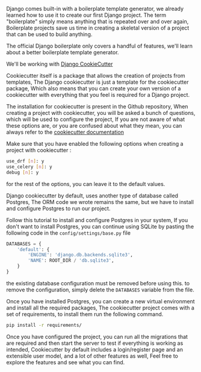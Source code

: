Django comes built-in with a boilerplate template generator, we already learned how to use it to create our first Django project. The term "boilerplate" simply means anything that is repeated over and over again, Boilerplate projects save us time in creating a skeletal version of a project that can be used to build anything.

The official Django boilerplate only covers a handful of features, we'll learn about a better boilerplate template generator.

We'll be working with [Django CookieCutter](https://github.com/cookiecutter/cookiecutter-django)

Cookiecutter itself is a package that allows the creation of projects from templates, The Django cookiecutter is just a template for the cookiecutter package, Which also means that you can create your own version of a cookiecutter with everything that you feel is required for a Django project.

The installation for cookiecutter is present in the Github repository, When creating a project with cookiecutter, you will be asked a bunch of questions, which will be used to configure the project, If you are not aware of what these options are, or you are confused about what they mean, you can always refer to the [cookiecutter documentation](https://cookiecutter-django.readthedocs.io/en/latest/project-generation-options.html)

Make sure that you have enabled the following options when creating a project with cookiecutter :

```bash
use_drf [n]: y
use_celery [n]: y
debug [n]: y
```

for the rest of the options, you can leave it to the default values.

Django cookiecutter by default, uses another type of database called Postgres, The ORM code we wrote remains the same, but we have to install and configure Postgres to run our project.

Follow this tutorial to install and configure Postgres in your system, If you don't want to install Postgres, you can continue using SQLite by pasting the following code in the `config/settings/base.py` file

```python
DATABASES = {
    'default': {
        'ENGINE': 'django.db.backends.sqlite3',
        'NAME': ROOT_DIR / 'db.sqlite3',
    }
}
```

the existing database configuration must be removed before using this. to remove the configuration, simply delete the `DATABASES` variable from the file.

Once you have installed Postgres, you can create a new virtual environment and install all the required packages, The cookiecutter project comes with a set of requirements, to install them run the following command.

```bash
pip install -r requirements/
```

Once you have configured the project, you can run all the migrations that are required and then start the server to test if everything is working as intended, Cookiecutter by default includes a login/register page and an extensible user model, and a lot of other features as well, Feel free to explore the features and see what you can find.
